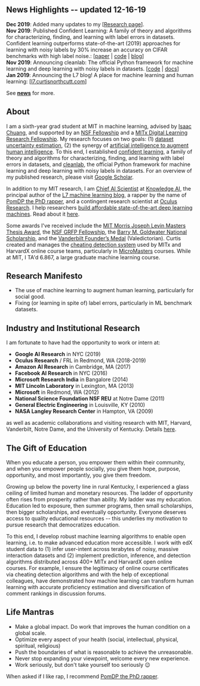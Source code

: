 <h2> News Highlights -- <span>updated 12-16-19</span></h2>
<!-- My [research](md/research.md) will be added soon. -->

**Dec 2019**: Added many updates to my [[Research page](/md/research.html)]. <br>
**Nov 2019**: Published Confident Learning: A family of theory and algorithms for characterizing, finding, and learning with label errors in datasets. Confident learning outperforms state-of-the-art (2019) approaches for learning with noisy labels by 30% increase an accuracy on CIFAR benchmarks with high label noise.: [[paper](https://arxiv.org/abs/1911.00068) | [code](https://github.com/cgnorthcutt/cleanlab) | [blog](https://l7.curtisnorthcutt.com/confident-learning)] <br>
**Nov 2019**: Announcing cleanlab: The official Python framework for machine learning and deep learning with noisy labels in datasets. [[code](https://github.com/cgnorthcutt/cleanlab) | [docs](https://l7.curtisnorthcutt.com/cleanlab-python-package)] <br>
**Jan 2019**: Announcing the L7 blog! A place for machine learning and human learning: [[l7.curtisnorthcutt.com](https://l7.curtisnorthcutt.com)] <br>

See **[news](md/news.md)** for more. 

## About

I am a sixth-year grad student at MIT in machine learning, advised by [Isaac Chuang](https://web.mit.edu/physics/people/faculty/chuang_isaac.html), and supported by an [NSF Fellowship](https://www.fastlane.nsf.gov/grfp/AwardeeList.do?method=loadAwardeeList) and a [MITx Digital Learning Research Fellowship](https://odl.mit.edu/about/our-team/curtis-northcutt). My research focuses on two goals: (1) [dataset uncertainty estimation](https://l7.curtisnorthcutt.com/confident-learning), (2) the synergy of [artificial intelligence to augment human intelligence](https://arxiv.org/abs/1508.05699). To this end, I established [confident learning](https://l7.curtisnorthcutt.com/confident-learning), a family of theory and algorithms for characterizing, finding, and learning with label errors in datasets, and [cleanlab](https://github.com/cgnorthcutt/cleanlab), the official Python framework for machine learning and deep learning with noisy labels in datasets.
For an overview of my published research, please visit [Google Scholar](https://scholar.google.com/citations?user=awRyuUYAAAAJ&hl).

In addition to my MIT research, I am [Chief AI Scientist](https://www.anoto.com/anoto-announces-the-establishment-of-kait-solutions-inc-a-us-subsidiary-for-its-education-software/) at [Knowledge AI](https://kaitsolutions.com/), the principal author of the [L7 machine learning blog](https://l7.curtisnorthcutt.com/), a rapper by the name of [PomDP the PhD rapper](https://www.phdrapper.com/), and a contingent research scientist at [Oculus Research](https://www.oculus.com/research/?locale=en_US). I help researchers [build affordable state-of-the-art deep learning machines](https://l7.curtisnorthcutt.com/the-best-4-gpu-deep-learning-rig). Read about it [here](https://l7.curtisnorthcutt.com/tag/build-gpu-rig/).

Some awards I've received include the [MIT Morris Joseph Levin Masters Thesis Award](https://www.eecs.mit.edu/news-events/announcements/eecs-celebrates-2015-2016-award-winners), the [NSF GRFP Fellowship](https://www.fastlane.nsf.gov/grfp/AwardeeList.do?method=loadAwardeeList), the [Barry M. Goldwater National Scholarship](http://act.org/goldwater/sch-2012.html), and the [Vanderbilt Founder’s Medal](http://news.vanderbilt.edu/2013/05/founders-medalists/) (Valedictorian). Curtis created and manages the [cheating detection system](https://www.insidehighered.com/news/2015/08/26/harvard-mit-researchers-find-mooc-learners-using-multiple-accounts-cheat) used by MITx and HarvardX online course teams, particularly in [MicroMasters](https://micromasters.mit.edu/) courses. While at MIT, I TA'd 6.867, a large graduate machine learning course.

## Research Manifesto

* The use of machine learning to augment human learning, particularly for social good.
* Fixing (or learning in spite of) label errors, particularly in ML benchmark datasets.

## Industry and Institutional Research

 I am fortunate to have had the opportunity to work or intern at:
 
 * **Google AI Research** in NYC (2019)
 * **Oculus Research** / FRL in Redmond, WA (2018-2019)
 * **Amazon AI Research** in Cambridge, MA (2017)
 * **Facebook AI Research** in NYC (2016)
 * **Microsoft Research India** in Bangalore (2014) 
 * **MIT Lincoln Laboratory** in Lexington, MA (2013)
 * **Microsoft** in Redmond, WA (2012)
 * **National Science Foundation NSF REU** at Notre Dame (2011)
 * **General Electric Engineering** in Louisville, KY (2010)
 * **NASA Langley Research Center** in Hampton, VA (2009)
 
 as well as academic collaborations and visiting research with MIT, Harvard, Vanderbilt, Notre Dame, and the University of Kentucky. Details [here](/resources/pdf/cv.pdf).

## The Gift of Education

When you educate a person, you empower them within their community, and when you empower people socially, you give them hope, purpose, opportunity, and most importantly, you give them freedom.

Growing up below the poverty line in rural Kentucky, I experienced a glass ceiling of limited human and monetary resources. The ladder of opportunity often rises from prosperity rather than ability. My ladder was my education. Education led to exposure, then summer programs, then small scholarships, then bigger scholarships, and eventually opportunity. Everyone deserves access to quality educational resources -- this underlies my motivation to pursue research that democratizes education. 

To this end, I develop robust machine learning algorithms to enable open learning, i.e. to make advanced education more accessible. I work with edX student data to (1) infer user-intent across terabytes of noisy, massive interaction datasets and (2) implement prediction, inference, and detection algorithms distributed across 400+ MITx and HarvardX open online courses. For example, I ensure the legitimacy of online course certificates via cheating detection algorithms and with the help of exceptional colleagues, have demonstrated how machine learning can transform human learning with accurate proficiency estimation and diversification of comment rankings in discussion forums.

## Life Mantras

* Make a global impact. Do work that improves the human condition on a global scale.
* Optimize every aspect of your health (social, intellectual, physical, spiritual, religious)
* Push the boundaries of what is reasonable to achieve the unreasonable.
* Never stop expanding your viewpoint, welcome every new experience.
* Work seriously, but don't take yourself too seriously 😉

When asked if I like rap, I recommend [PomDP the PhD rapper](https://phdrapper.com).
